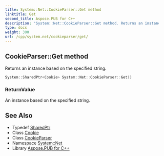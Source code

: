 ```yaml
---
title: System::Net::CookieParser::Get method
linktitle: Get
second_title: Aspose.PUB for C++
description: 'System::Net::CookieParser::Get method. Returns an instance based on the specified string in C++.'
type: docs
weight: 300
url: /cpp/system.net/cookieparser/get/
---
```

## CookieParser::Get method


Returns an instance based on the specified string.

```cpp
System::SharedPtr<Cookie> System::Net::CookieParser::Get()
```


### ReturnValue

An instance based on the specified string.

## See Also

* Typedef [SharedPtr](../../../system/sharedptr/)
* Class [Cookie](../../cookie/)
* Class [CookieParser](../)
* Namespace [System::Net](../../)
* Library [Aspose.PUB for C++](../../../)
